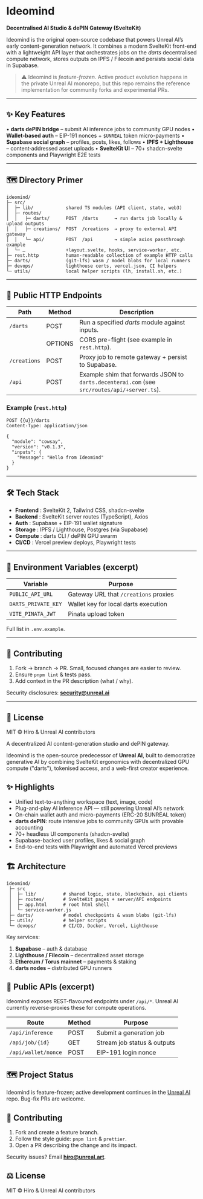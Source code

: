 # Ideomind

**Decentralised AI Studio & dePIN Gateway (SvelteKit)**

Ideomind is the original open-source codebase that powers Unreal AI’s early content-generation network. It combines a modern SvelteKit front-end with a lightweight API layer that orchestrates jobs on the *darts* decentralised compute network, stores outputs on IPFS / Filecoin and persists social data in Supabase.

> ⚠️  Ideomind is *feature-frozen*. Active product evolution happens in the private Unreal AI monorepo, but this repo remains the reference implementation for community forks and experimental PRs.

---

## ✨ Key Features

• **darts dePIN bridge** – submit AI inference jobs to community GPU nodes
• **Wallet-based auth** – EIP-191 nonces + `$UNREAL` token micro-payments
• **Supabase social graph** – profiles, posts, likes, follows
• **IPFS + Lighthouse** – content‐addressed asset uploads
• **SvelteKit UI** – 70+ shadcn-svelte components and Playwright E2E tests

---

## 🗺️ Directory Primer

```
ideomind/
├─ src/
│  ├─ lib/            shared TS modules (API client, state, web3)
│  ├─ routes/
│  │   ├─ darts/      POST  /darts      → run darts job locally & upload outputs
│  │   ├─ creations/  POST  /creations  → proxy to external API gateway
│  │   └─ api/        POST  /api        → simple axios passthrough example
│  └─ …               +layout.svelte, hooks, service-worker, etc.
├─ rest.http          human-readable collection of example HTTP calls
├─ darts/             (git-lfs) wasm / model blobs for local runners
├─ devops/            lighthouse certs, vercel.json, CI helpers
└─ utils/             local helper scripts (lh, install.sh, etc.)
```

---

## 🔌 Public HTTP Endpoints

| Path        | Method | Description                                        |
|-------------|--------|----------------------------------------------------|
| `/darts`    | POST   | Run a specified *darts* module against inputs.     |
|             | OPTIONS| CORS pre-flight (see example in `rest.http`).       |
| `/creations`| POST   | Proxy job to remote gateway + persist to Supabase. |
| `/api`      | POST   | Example shim that forwards JSON to `darts.decenterai.com` (see `src/routes/api/+server.ts`). |

### Example (`rest.http`)

```http
POST {{u}}/darts
Content-Type: application/json

{
  "module": "cowsay",
  "version": "v0.1.3",
  "inputs": {
    "Message": "Hello from Ideomind"
  }
}
```

---

## 🛠️  Tech Stack

- **Frontend**  : SvelteKit 2, Tailwind CSS, shadcn-svelte
- **Backend**   : SvelteKit server routes (TypeScript), Axios
- **Auth**      : Supabase + EIP-191 wallet signature
- **Storage**   : IPFS / Lighthouse, Postgres (via Supabase)
- **Compute**   : darts CLI / dePIN GPU swarm
- **CI/CD**     : Vercel preview deploys, Playwright tests

---

## 🧩 Environment Variables (excerpt)

| Variable                 | Purpose                               |
|--------------------------|---------------------------------------|
| `PUBLIC_API_URL`         | Gateway URL that `/creations` proxies |
| `DARTS_PRIVATE_KEY`      | Wallet key for local darts execution  |
| `VITE_PINATA_JWT`        | Pinata upload token                   |

Full list in `.env.example`.

---

## 🤝 Contributing

1. Fork → branch → PR.  Small, focused changes are easier to review.
2. Ensure `pnpm lint` & tests pass.
3. Add context in the PR description (what / why).

Security disclosures: **security@unreal.ai**

---

## 📜 License

MIT © Hiro & Unreal AI contributors


A decentralized AI content-generation studio and dePIN gateway.

Ideomind is the open-source predecessor of **Unreal AI**, built to democratize generative AI by combining SvelteKit ergonomics with decentralized GPU compute ("darts"), tokenised access, and a web-first creator experience.

## ✨ Highlights

- Unified text-to-anything workspace (text, image, code)
- Plug-and-play AI inference API — still powering Unreal AI’s network
- On-chain wallet auth and micro-payments (ERC-20 $UNREAL token)
- **darts dePIN**: route intensive jobs to community GPUs with provable accounting
- 70+ headless UI components (shadcn-svelte)
- Supabase-backed user profiles, likes & social graph
- End-to-end tests with Playwright and automated Vercel previews

## 🏗️ Architecture

```text
ideomind/
 ├─ src
 │  ├─ lib/          # shared logic, state, blockchain, api clients
 │  ├─ routes/       # SvelteKit pages + server/API endpoints
 │  ├─ app.html      # root html shell
 │  └─ service-worker.js
 ├─ darts/           # model checkpoints & wasm blobs (git-lfs)
 ├─ utils/           # helper scripts
 └─ devops/          # CI/CD, Docker, Vercel, Lighthouse
```

Key services:

1. **Supabase** – auth & database
2. **Lighthouse / Filecoin** – decentralized asset storage
3. **Ethereum / Torus mainnet** – payments & staking
4. **darts nodes** – distributed GPU runners

## 🔌 Public APIs (excerpt)

Ideomind exposes REST-flavoured endpoints under `/api/*`. Unreal AI currently reverse-proxies these for compute operations.

| Route               | Method | Purpose                     |
| ------------------- | ------ | --------------------------- |
| `/api/inference`    | POST   | Submit a generation job     |
| `/api/job/{id}`     | GET    | Stream job status & outputs |
| `/api/wallet/nonce` | POST   | EIP-191 login nonce         |

## 🗺️ Project Status

Ideomind is feature-frozen; active development continues in the [Unreal AI](https://github.com/unreal-art/v0) repo. Bug-fix PRs are welcome.

## 🤝 Contributing

1. Fork and create a feature branch.
2. Follow the style guide: `pnpm lint` & `prettier`.
3. Open a PR describing the change and its impact.

Security issues? Email **hiro@unreal.art**.

## ⚖️ License

MIT © Hiro & Unreal AI contributors
